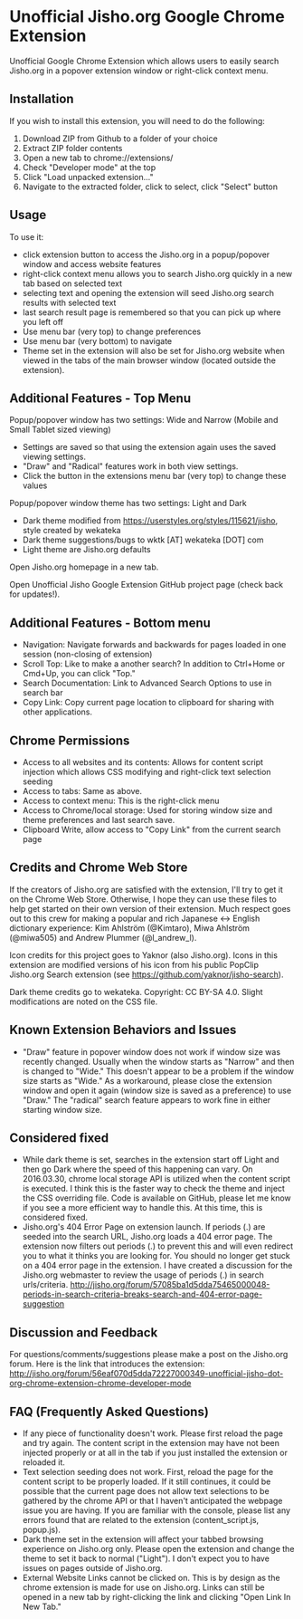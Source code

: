 # Unofficial Jisho.org Google Chrome Extension

Unofficial Google Chrome Extension which allows users to easily search Jisho.org in a popover extension window or right-click context menu.

## Installation
If you wish to install this extension, you will need to do the following:

1. Download ZIP from Github to a folder of your choice
2. Extract ZIP folder contents
3. Open a new tab to chrome://extensions/
4. Check "Developer mode" at the top
5. Click "Load unpacked extension..."
6. Navigate to the extracted folder, click to select, click "Select" button


## Usage
To use it:
- click extension button to access the Jisho.org in a popup/popover window and access website features
- right-click context menu allows you to search Jisho.org quickly in a new tab based on selected text
- selecting text and opening the extension will seed Jisho.org search results with selected text
- last search result page is remembered so that you can pick up where you left off
- Use menu bar (very top) to change preferences
- Use menu bar (very bottom) to navigate
- Theme set in the extension will also be set for Jisho.org website when viewed in the tabs of the main browser window (located outside the extension).


## Additional Features - Top Menu
Popup/popover window has two settings: Wide and Narrow (Mobile and Small Tablet sized viewing)
 - Settings are saved so that using the extension again uses the saved viewing settings.
 - "Draw" and "Radical" features work in both view settings.
 - Click the button in the extensions menu bar (very top) to change these values
 
Popup/popover window theme has two settings: Light and Dark
 - Dark theme modified from https://userstyles.org/styles/115621/jisho, style created by wekateka
 - Dark theme suggestions/bugs to wktk [AT] wekateka [DOT] com
 - Light theme are Jisho.org defaults

Open Jisho.org homepage in a new tab.

Open Unofficial Jisho Google Extension GitHub project page (check back for updates!).


## Additional Features - Bottom menu
- Navigation: Navigate forwards and backwards for pages loaded in one session (non-closing of extension)
- Scroll Top: Like to make a another search? In addition to Ctrl+Home or Cmd+Up, you can click "Top."
- Search Documentation: Link to Advanced Search Options to use in search bar
- Copy Link: Copy current page location to clipboard for sharing with other applications.


## Chrome Permissions
 - Access to all websites and its contents: Allows for content script injection which allows CSS modifying and right-click text selection seeding
 - Access to tabs: Same as above.
 - Access to context menu: This is the right-click menu
 - Access to Chrome/local storage: Used for storing window size and theme preferences and last search save.
 - Clipboard Write, allow access to "Copy Link" from the current search page


## Credits and Chrome Web Store
If the creators of Jisho.org are satisfied with the extension, I'll try to get it on the Chrome Web Store. Otherwise, I hope they can use these files to help get started on their own version of their extension. Much respect goes out to this crew for making a popular and rich Japanese <-> English dictionary experience: Kim Ahlström (@Kimtaro), Miwa Ahlström (@miwa505) and Andrew Plummer (@l_andrew_l).

Icon credits for this project goes to Yaknor (also Jisho.org). Icons in this extension are modified versions of his icon from his public PopClip Jisho.org Search extension (see https://github.com/yaknor/jisho-search).

Dark theme credits go to wekateka. Copyright: CC BY-SA 4.0. Slight modifications are noted on the CSS file.


## Known Extension Behaviors and Issues
 - "Draw" feature in popover window does not work if window size was recently changed. Usually when the window starts as "Narrow" and then is changed to "Wide." This doesn't appear to be a problem if the window size starts as "Wide." As a workaround, please close the extension window and open it again (window size is saved as a preference) to use "Draw." The "radical" search feature appears to work fine in either starting window size.
 
 
## Considered fixed
 - While dark theme is set, searches in the extension start off Light and then go Dark where the speed of this happening can vary. On 2016.03.30, chrome local storage API is utilized when the content script is executed. I think this is the faster way to check the theme and inject the CSS overriding file. Code is available on GitHub, please let me know if you see a more efficient way to handle this. At this time, this is considered fixed.
 - Jisho.org's 404 Error Page on extension launch. If periods (.) are seeded into the search URL, Jisho.org loads a 404 error page. The extension now filters out periods (.) to prevent this and will even redirect you to what it thinks you are looking for. You should no longer get stuck on a 404 error page in the extension. I have created a discussion for the Jisho.org webmaster to review the usage of periods (.) in search urls/criteria. http://jisho.org/forum/57085ba1d5dda75465000048-periods-in-search-criteria-breaks-search-and-404-error-page-suggestion
 
 
## Discussion and Feedback
For questions/comments/suggestions please make a post on the Jisho.org forum. Here is the link that introduces the extension: http://jisho.org/forum/56eaf070d5dda72227000349-unofficial-jisho-dot-org-chrome-extension-chrome-developer-mode
 

## FAQ (Frequently Asked Questions)
 - If any piece of functionality doesn't work. Please first reload the page and try again. The content script in the extension may have not been injected properly or at all in the tab if you just installed the extension or reloaded it.
 - Text selection seeding does not work. First, reload the page for the content script to be properly loaded. If it still continues, it could be possible that the current page does not allow text selections
 to be gathered by the chrome API or that I haven't anticipated the webpage issue you are having. If you are familiar with the console, please list any errors found that are related to the extension (content_script.js, popup.js).
 - Dark theme set in the extension will affect your tabbed browsing experience on Jisho.org only. Please open the extension and change the theme to set it back to normal ("Light"). I don't expect you to have issues on pages outside of Jisho.org.
 - External Website Links cannot be clicked on. This is by design as the chrome extension is made for use on Jisho.org. Links can still be opened in a new tab by right-clicking the link and clicking "Open Link In New Tab."